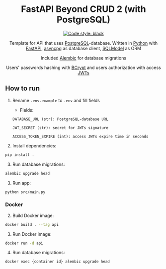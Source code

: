 <div align="center">

# FastAPI Beyond CRUD 2 (with PostgreSQL)

<a href="https://github.com/psf/black"><img alt="Code style: black" src="https://img.shields.io/badge/code%20style-black-000000.svg"></a>

Template for API that uses [PostgreSQL](https://postgresql.org)-database. Written in [Python](https://python.org) with [FastAPI](https://fastapi.tiangolo.com), [asyncpg](https://github.com/MagicStack/asyncpg) as database client, [SQLModel](https://sqlmodel.tiangolo.com) as ORM

Included [Alembic](https://alembic.sqlalchemy.org) for database migrations

Users' passwords hashing with [BCrypt](https://en.wikipedia.org/wiki/Bcrypt) and users authorization with access [JWTs](https://jwt.io)

</div>

## How to run

1. Rename `.env.example` to `.env` and fill fields

    * Fields:

    ```
    DATABASE_URL (str): PostgreSQL-database URL

    JWT_SECRET (str): secret for JWTs signature

    ACCESS_TOKEN_EXPIRE (int): access JWTs expire time in seconds
    ```

2. Install dependencies:

```sh
pip install .
```

3. Run database migrations:

```sh
alembic upgrade head
```

3. Run app:

```sh
python src/main.py
```

### Docker

2. Build Docker image:

```sh
docker build . --tag api
```

3. Run Docker image:

```sh
docker run -d api
```

4. Run database migrations:

```sh
docker exec {container id} alembic upgrade head
```